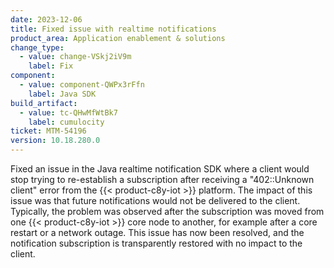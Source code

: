 ```yaml
---
date: 2023-12-06
title: Fixed issue with realtime notifications
product_area: Application enablement & solutions
change_type:
  - value: change-VSkj2iV9m
    label: Fix
component:
  - value: component-QWPx3rFfn
    label: Java SDK
build_artifact:
  - value: tc-QHwMfWtBk7
    label: cumulocity
ticket: MTM-54196
version: 10.18.280.0
---
```

Fixed an issue in the Java realtime notification SDK where a client would stop trying to re-establish a subscription after receiving a "402::Unknown client" error from the {{< product-c8y-iot >}} platform. The impact of this issue was that future notifications would not be delivered to the client. Typically, the problem was observed after the subscription was moved from one {{< product-c8y-iot >}} core node to another, for example after a core restart or a network outage. This issue has now been resolved, and the notification subscription is transparently restored with no impact to the client.
